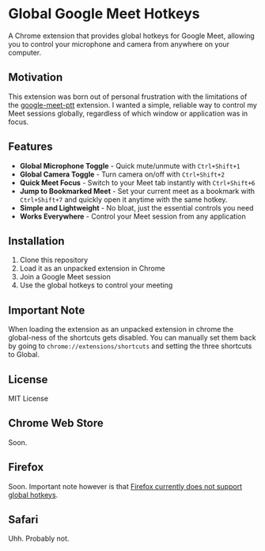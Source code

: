 # Global Google Meet Hotkeys

A Chrome extension that provides global hotkeys for Google Meet, allowing you to control your microphone and camera from anywhere on your computer.

## Motivation

This extension was born out of personal frustration with the limitations of the [google-meet-ptt](https://github.com/mahadevans87/google-meet-ptt) extension. I wanted a simple, reliable way to control my Meet sessions globally, regardless of which window or application was in focus.

## Features

- **Global Microphone Toggle** - Quick mute/unmute with `Ctrl+Shift+1`
- **Global Camera Toggle** - Turn camera on/off with `Ctrl+Shift+2`
- **Quick Meet Focus** - Switch to your Meet tab instantly with `Ctrl+Shift+6`
- **Jump to Bookmarked Meet** - Set your current meet as a bookmark with `Ctrl+Shift+7` and quickly open it anytime with the same hotkey.
- **Simple and Lightweight** - No bloat, just the essential controls you need
- **Works Everywhere** - Control your Meet session from any application

## Installation

1. Clone this repository
2. Load it as an unpacked extension in Chrome
3. Join a Google Meet session
4. Use the global hotkeys to control your meeting

## Important Note

When loading the extension as an unpacked extension in chrome the global-ness of the shortcuts gets disabled.
You can manually set them back by going to `chrome://extensions/shortcuts` and setting the three shortcuts to Global.

## License

MIT License

## Chrome Web Store

Soon.

## Firefox

Soon. Important note however is that [Firefox currently does not support global hotkeys](https://developer.mozilla.org/en-US/docs/Mozilla/Add-ons/WebExtensions/manifest.json/commands).

## Safari

Uhh. Probably not.
